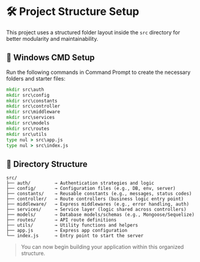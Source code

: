 # 🛠 Project Structure Setup

This project uses a structured folder layout inside the `src` directory for better modularity and maintainability.

## 📁 Windows CMD Setup

Run the following commands in Command Prompt to create the necessary folders and starter files:

```cmd
mkdir src\auth
mkdir src\config
mkdir src\constants
mkdir src\controller
mkdir src\middleware
mkdir src\services
mkdir src\models
mkdir src\routes
mkdir src\utils
type nul > src\app.js
type nul > src\index.js
```

## 📂 Directory Structure

```
src/
├── auth/         → Authentication strategies and logic
├── config/       → Configuration files (e.g., DB, env, server)
├── constants/    → Reusable constants (e.g., messages, status codes)
├── controller/   → Route controllers (business logic entry point)
├── middleware/   → Express middlewares (e.g., error handling, auth)
├── services/     → Service layer (logic shared across controllers)
├── models/       → Database models/schemas (e.g., Mongoose/Sequelize)
├── routes/       → API route definitions
├── utils/        → Utility functions and helpers
├── app.js        → Express app configuration
└── index.js      → Entry point to start the server

```

> You can now begin building your application within this organized structure.
